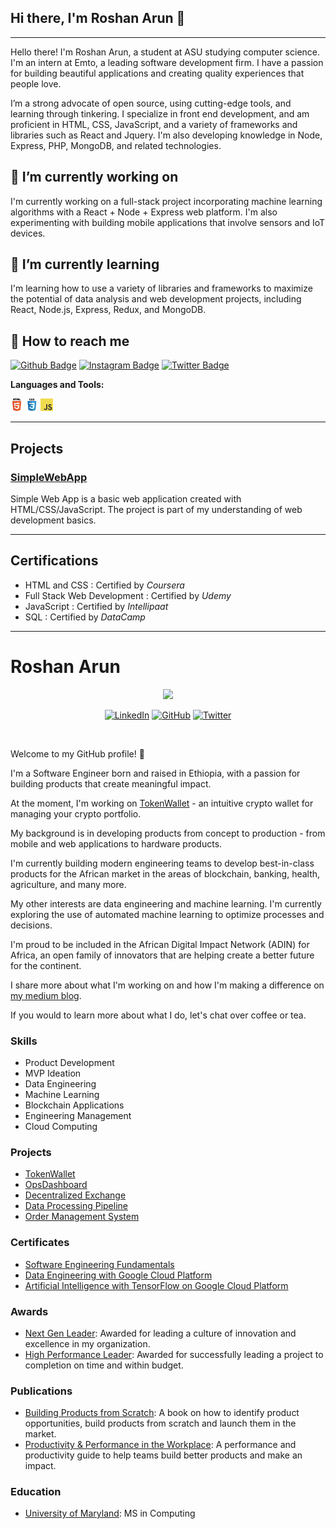 ## Hi there, I'm Roshan Arun 👋  
----

Hello there! I'm Roshan Arun, a student at ASU studying computer science. I'm an intern at Emto, a leading software development firm. I have a passion for building beautiful applications and creating quality experiences that people love.

I’m a strong advocate of open source, using cutting-edge tools, and learning through tinkering. I specialize in front end development, and am proficient in HTML, CSS, JavaScript, and a variety of frameworks and libraries such as React and Jquery. I'm also developing knowledge in Node, Express, PHP, MongoDB, and related technologies.

## 🔭 I’m currently working on

I'm currently working on a full-stack project incorporating machine learning algorithms with a React + Node + Express web platform. I'm also experimenting with building mobile applications that involve sensors and IoT devices. 

## 🌱 I’m currently learning

I'm learning how to use a variety of libraries and frameworks to maximize the potential of data analysis and web development projects, including React, Node.js, Express, Redux, and MongoDB. 

## 🤔 How to reach me

[![Github Badge](https://img.shields.io/badge/-Github-000?style=flat-square&logo=Github&logoColor=white&link=https://github.com/roshanarun)](https://github.com/roshanarun) 
[![Instagram Badge](https://img.shields.io/badge/-Instagram-C13584?style=flat-square&labelColor=C13584&logo=instagram&logoColor=white&link=https://www.instagram.com/roshanarun25/)](https://www.instagram.com/roshanarun25/) 
[![Twitter Badge](https://img.shields.io/badge/-Twitter-1ca0f1?style=flat-square&labelColor=1ca0f1&logo=twitter&logoColor=white&link=https://twitter.com/arun_roshan)](https://twitter.com/arun_roshan) 

**Languages and Tools:**  

<code><img height="20" src="https://raw.githubusercontent.com/github/explore/80688e429a7d4ef2fca1e82350fe8e3517d3494d/topics/html/html.png"></code>
<code><img height="20" src="https://raw.githubusercontent.com/github/explore/80688e429a7d4ef2fca1e82350fe8e3517d3494d/topics/css/css.png"></code>
<code><img height="20" src="https://raw.githubusercontent.com/github/explore/80688e429a7d4ef2fca1e82350fe8e3517d3494d/topics/javascript/javascript.png"></code>
______
## Projects

### [SimpleWebApp](https://github.com/RoshanArun/SimpleWebApp)
Simple Web App is a basic web application created with HTML/CSS/JavaScript. The project is part of my understanding of web development basics. 

_____
## Certifications

- HTML and CSS : Certified by _Coursera_
- Full Stack Web Development : Certified by _Udemy_
- JavaScript : Certified by _Intellipaat_
- SQL : Certified by _DataCamp_

______



# Roshan Arun

<div align="center">
<img src="https://avatars1.githubusercontent.com/u/41686618?s=460&u=60b3bc83089b6072ef8db58de4d7eb225dcb392d&v=4" width="150px;"/>
<br />

[![LinkedIn](https://img.shields.io/badge/-LinkedIn-black.svg?style=flat-square&logo=linkedin&colorB=555)](https://www.linkedin.com/in/roshan-arun/)
[![GitHub](https://img.shields.io/badge/-Github-black.svg?style=flat-square&logo=github&colorB=555)](https://github.com/roshan-arun)
[![Twitter](https://img.shields.io/badge/-Twitter-black.svg?style=flat-square&logo=twitter&colorB=555)](https://twitter.com/roshan_arun)

</div>

<br />

Welcome to my GitHub profile! 🚀

I'm a Software Engineer born and raised in Ethiopia, with a passion for building products that create meaningful impact.

At the moment, I'm working on [TokenWallet](https://tokenwallet.app/) - an intuitive crypto wallet for managing your crypto portfolio.


My background is in developing products from concept to production - from mobile and web applications to hardware products. 

I'm currently building modern engineering teams to develop best-in-class products for the African market in the areas of blockchain, banking, health, agriculture, and many more.

My other interests are data engineering and machine learning. I'm currently exploring the use of automated machine learning to optimize processes and decisions.

I'm proud to be included in the African Digital Impact Network (ADIN) for Africa, an open family of innovators that are helping create a better future for the continent. 

I share more about what I'm working on and how I'm making a difference on [my medium blog](https://medium.com/@adinarun).

If you would to learn more about what I do, let's chat over coffee or tea.

### Skills

- Product Development
- MVP Ideation
- Data Engineering
- Machine Learning
- Blockchain Applications
- Engineering Management
- Cloud Computing

### Projects

- [TokenWallet](https://tokenwallet.app/)
- [OpsDashboard](https://opsdashboard.io/)
- [Decentralized Exchange](https://exchange.app/)
- [Data Processing Pipeline](https://pipeline.app/)
- [Order Management System](https://orders.app/)

### Certificates

- [Software Engineering Fundamentals](https://cert.edx.org/certificates/2f098d3ee6b44f9087f08b08f519fdae)
- [Data Engineering with Google Cloud Platform](https://cert.edx.org/certificates/21e16ec4725549ce83bd620e0bd08225)
- [Artificial Intelligence with TensorFlow on Google Cloud Platform](https://cert.edx.org/certificates/04d53557534c4429beb76aec9ae2bd83)

### Awards

- [Next Gen Leader](https://nextgenleader.org/): Awarded for leading a culture of innovation and excellence in my organization.
- [High Performance Leader](http://hpl.io/): Awarded for successfully leading a project to completion on time and within budget.

### Publications

- [Building Products from Scratch](http://amzn.com/B07TV7G4VP): A book on how to identify product opportunities, build products from scratch and launch them in the market.
- [Productivity & Performance in the Workplace](http://amzn.com/B07H2LR47F): A performance and productivity guide to help teams build better products and make an impact.

### Education

- [University of Maryland](http://www.umd.edu): MS in Computing



